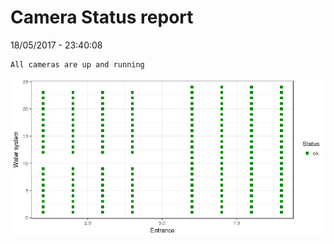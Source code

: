 Camera Status report
================
18/05/2017 - 23:40:08

    All cameras are up and running

![](camreport_files/figure-markdown_github/unnamed-chunk-2-1.png)
